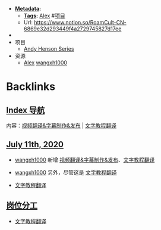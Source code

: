 - **[Metadata](<Metadata.md>):**
    - **[Tags](<Tags.md>):** [Alex](<Alex.md>) #[项目](<项目.md>)
    - Url: https://www.notion.so/RoamCult-CN-6869e32d293449f4a2729745827d17ee
- 
- 项目
    - [Andy Henson Series](<Andy Henson Series.md>)
- 资源
    - [Alex](<Alex.md>) [wangxh1000](<wangxh1000.md>)

# Backlinks
## [Index 导航](<Index 导航.md>)
内容：[视频翻译&字幕制作&发布](<视频翻译&字幕制作&发布.md>) | [文字教程翻译](<文字教程翻译.md>)

## [July 11th, 2020](<July 11th, 2020.md>)
- [wangxh1000](<wangxh1000.md>) 新增 [视频翻译&字幕制作&发布](<视频翻译&字幕制作&发布.md>)、[文字教程翻译](<文字教程翻译.md>)

- [wangxh1000](<wangxh1000.md>) 另外，尽管这是 [文字教程翻译](<文字教程翻译.md>)

- [文字教程翻译](<文字教程翻译.md>)

## [岗位分工](<岗位分工.md>)
- [文字教程翻译](<文字教程翻译.md>)

